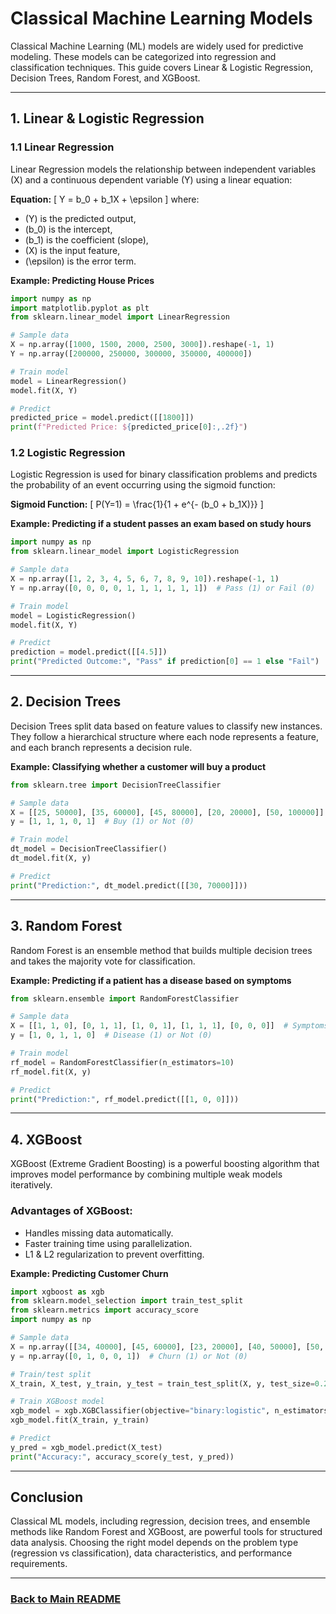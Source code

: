 # Classical Machine Learning Models

Classical Machine Learning (ML) models are widely used for predictive modeling. These models can be categorized into regression and classification techniques. This guide covers Linear & Logistic Regression, Decision Trees, Random Forest, and XGBoost.

---

## 1. Linear & Logistic Regression

### 1.1 Linear Regression
Linear Regression models the relationship between independent variables (X) and a continuous dependent variable (Y) using a linear equation:

**Equation:**
\[
Y = b_0 + b_1X + \epsilon
\]
where:
- \(Y\) is the predicted output,
- \(b_0\) is the intercept,
- \(b_1\) is the coefficient (slope),
- \(X\) is the input feature,
- \(\epsilon\) is the error term.

**Example: Predicting House Prices**
```python
import numpy as np
import matplotlib.pyplot as plt
from sklearn.linear_model import LinearRegression

# Sample data
X = np.array([1000, 1500, 2000, 2500, 3000]).reshape(-1, 1)
Y = np.array([200000, 250000, 300000, 350000, 400000])

# Train model
model = LinearRegression()
model.fit(X, Y)

# Predict
predicted_price = model.predict([[1800]])
print(f"Predicted Price: ${predicted_price[0]:,.2f}")
```

### 1.2 Logistic Regression
Logistic Regression is used for binary classification problems and predicts the probability of an event occurring using the sigmoid function:

**Sigmoid Function:**
\[
P(Y=1) = \frac{1}{1 + e^{- (b_0 + b_1X)}}
\]

**Example: Predicting if a student passes an exam based on study hours**
```python
import numpy as np
from sklearn.linear_model import LogisticRegression

# Sample data
X = np.array([1, 2, 3, 4, 5, 6, 7, 8, 9, 10]).reshape(-1, 1)
Y = np.array([0, 0, 0, 0, 1, 1, 1, 1, 1, 1])  # Pass (1) or Fail (0)

# Train model
model = LogisticRegression()
model.fit(X, Y)

# Predict
prediction = model.predict([[4.5]])
print("Predicted Outcome:", "Pass" if prediction[0] == 1 else "Fail")
```

---

## 2. Decision Trees
Decision Trees split data based on feature values to classify new instances. They follow a hierarchical structure where each node represents a feature, and each branch represents a decision rule.

**Example: Classifying whether a customer will buy a product**
```python
from sklearn.tree import DecisionTreeClassifier

# Sample data
X = [[25, 50000], [35, 60000], [45, 80000], [20, 20000], [50, 100000]]
y = [1, 1, 1, 0, 1]  # Buy (1) or Not (0)

# Train model
dt_model = DecisionTreeClassifier()
dt_model.fit(X, y)

# Predict
print("Prediction:", dt_model.predict([[30, 70000]]))
```

---

## 3. Random Forest
Random Forest is an ensemble method that builds multiple decision trees and takes the majority vote for classification.

**Example: Predicting if a patient has a disease based on symptoms**
```python
from sklearn.ensemble import RandomForestClassifier

# Sample data
X = [[1, 1, 0], [0, 1, 1], [1, 0, 1], [1, 1, 1], [0, 0, 0]]  # Symptoms
y = [1, 0, 1, 1, 0]  # Disease (1) or Not (0)

# Train model
rf_model = RandomForestClassifier(n_estimators=10)
rf_model.fit(X, y)

# Predict
print("Prediction:", rf_model.predict([[1, 0, 0]]))
```

---

## 4. XGBoost
XGBoost (Extreme Gradient Boosting) is a powerful boosting algorithm that improves model performance by combining multiple weak models iteratively.

### Advantages of XGBoost:
- Handles missing data automatically.
- Faster training time using parallelization.
- L1 & L2 regularization to prevent overfitting.

**Example: Predicting Customer Churn**
```python
import xgboost as xgb
from sklearn.model_selection import train_test_split
from sklearn.metrics import accuracy_score
import numpy as np

# Sample data
X = np.array([[34, 40000], [45, 60000], [23, 20000], [40, 50000], [50, 100000]])
y = np.array([0, 1, 0, 0, 1])  # Churn (1) or Not (0)

# Train/test split
X_train, X_test, y_train, y_test = train_test_split(X, y, test_size=0.2, random_state=42)

# Train XGBoost model
xgb_model = xgb.XGBClassifier(objective="binary:logistic", n_estimators=10)
xgb_model.fit(X_train, y_train)

# Predict
y_pred = xgb_model.predict(X_test)
print("Accuracy:", accuracy_score(y_test, y_pred))
```

---

## Conclusion
Classical ML models, including regression, decision trees, and ensemble methods like Random Forest and XGBoost, are powerful tools for structured data analysis. Choosing the right model depends on the problem type (regression vs classification), data characteristics, and performance requirements.

---
### [Back to Main README](../README.md)

